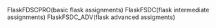 FlaskFDSCPRO(basic flask assignments)
FlaskFSDC(flask intermediate assignments)
FlaskFSDC_ADV(flask advanced assigments)
